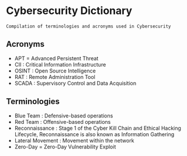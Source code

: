 # Cybersecurity Dictionary

```
Compilation of terminologies and acronyms used in Cybersecurity
```

## Acronyms
+ APT = Advanced Persistent Threat
+ CII : Critical Information Infrastructure
+ OSINT : Open Source Intelligence
+ RAT : Remote Administration Tool
+ SCADA : Supervisory Control and Data Acquisition

## Terminologies
+ Blue Team : Defensive-based operations
+ Red Team : Offensive-based operations
+ Reconnaissance : Stage 1 of the Cyber Kill Chain and Ethical Hacking Lifecycle, Reconnaissance is also known as Information Gathering
+ Lateral Movement : Movement within the network
+ Zero-Day = Zero-Day Vulnerability Exploit
